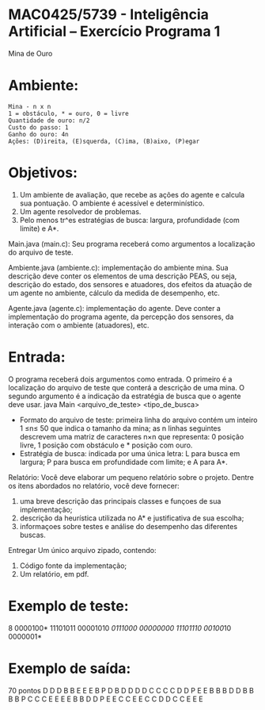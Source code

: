 MAC0425/5739 - Inteligência Artificial – Exercício Programa 1
=============================================================

Mina de Ouro

Ambiente:
=========

	Mina - n x n
	1 = obstáculo, * = ouro, 0 = livre
	Quantidade de ouro: n/2
	Custo do passo: 1
	Ganho do ouro: 4n
	Ações: (D)ireita, (E)squerda, (C)ima, (B)aixo, (P)egar

Objetivos:
=========

1. Um ambiente de avaliação, que recebe as ações do agente e calcula sua
pontuação. O ambiente é acessível e determinístico.
2. Um agente resolvedor de problemas.
3. Pelo menos tr^es estratégias de busca: largura, profundidade (com limite) e A*.

Main.java (main.c): Seu programa receberá como argumentos a localização do arquivo de teste.

Ambiente.java (ambiente.c): implementação do ambiente mina. Sua descrição deve conter os elementos de uma 
descrição PEAS, ou seja, descrição do estado, dos sensores e atuadores, dos efeitos da atuação de um
agente no ambiente, cálculo da medida de desempenho, etc.

Agente.java (agente.c): implementação do agente. Deve conter a implementação do programa agente, da percepção dos
sensores, da interação com o ambiente (atuadores), etc.

Entrada:
=========

O programa receberá dois argumentos como entrada. O primeiro é a localização do arquivo de teste que conterá a descrição de uma mina. O segundo argumento é a indicação da estratégia de busca que o agente deve usar.
java Main <arquivo_de_teste> <tipo_de_busca>
-	Formato do arquivo de teste: primeira linha do arquivo contém um inteiro 1 ≤n≤ 50 que indica o tamanho da mina; as n linhas seguintes descrevem uma matriz de caracteres n×n que representa: 0 posição livre, 1 posição com obstáculo e * posição com ouro.
-	Estratégia de busca: indicada por uma única letra: L para busca em largura; P para busca em profundidade com limite; e A para A*.

Relatório:
Você deve elaborar um pequeno relatório sobre o projeto. Dentre os itens abordados no relatório, você deve fornecer:
1.	uma breve descrição das principais classes e funçoes de sua implementação;
2.	descrição da heurística utilizada no A* e justificativa de sua escolha;
3.	informaçoes sobre testes e análise do desempenho das diferentes buscas.

Entregar
Um único arquivo zipado, contendo:
1.	Código fonte da implementação;
2.	Um relatório, em pdf.

Exemplo de teste:
=========

8
0000100*
11101011
00001010
*0111000
00000000
11101110
00100*10
0000001*

Exemplo de saída:
=========

70 pontos
D D D B B E E E B P D B D D D D C C C C D D P E E B B B D D B
B B B P C C C E E E E B B D D P E E C C E E C C D D C C E E E

	
